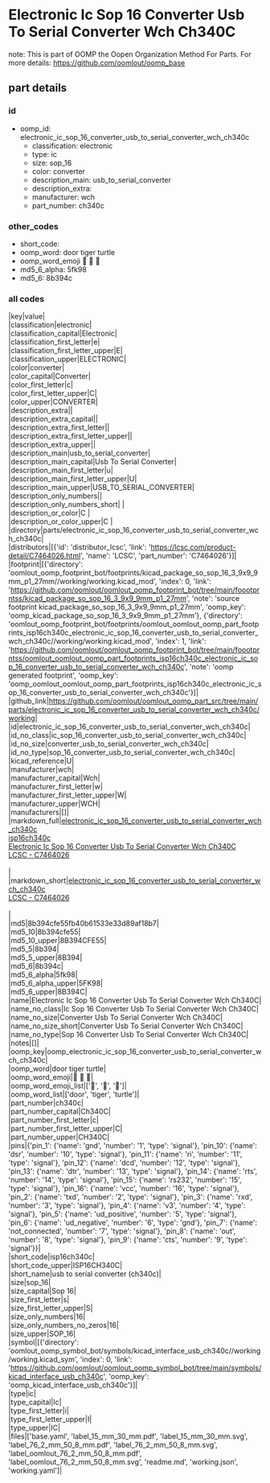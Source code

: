 # Electronic Ic Sop 16 Converter Usb To Serial Converter Wch Ch340C  

note: This is part of OOMP the Oopen Organization Method For Parts. For more details: https://github.com/oomlout/oomp_base

##  part details





### id
* oomp_id: electronic_ic_sop_16_converter_usb_to_serial_converter_wch_ch340c
  * classification: electronic
  * type: ic
  * size: sop_16
  * color: converter
  * description_main: usb_to_serial_converter
  * description_extra: 
  * manufacturer: wch
  * part_number: ch340c

### other_codes
* short_code: 
* oomp_word: door tiger turtle
* oomp_word_emoji :door: :tiger: :turtle:
* md5_6_alpha: 5fk98
* md5_6: 8b394c

### all codes 
|key|value|  
|classification|electronic|  
|classification_capital|Electronic|  
|classification_first_letter|e|  
|classification_first_letter_upper|E|  
|classification_upper|ELECTRONIC|  
|color|converter|  
|color_capital|Converter|  
|color_first_letter|c|  
|color_first_letter_upper|C|  
|color_upper|CONVERTER|  
|description_extra||  
|description_extra_capital||  
|description_extra_first_letter||  
|description_extra_first_letter_upper||  
|description_extra_upper||  
|description_main|usb_to_serial_converter|  
|description_main_capital|Usb To Serial Converter|  
|description_main_first_letter|u|  
|description_main_first_letter_upper|U|  
|description_main_upper|USB_TO_SERIAL_CONVERTER|  
|description_only_numbers||  
|description_only_numbers_short| |  
|description_or_color|C |  
|description_or_color_upper|C |  
|directory|parts/electronic_ic_sop_16_converter_usb_to_serial_converter_wch_ch340c|  
|distributors|[{'id': 'distributor_lcsc', 'link': 'https://lcsc.com/product-detail/C7464026.html', 'name': 'LCSC', 'part_number': 'C7464026'}]|  
|footprint|[{'directory': 'oomlout_oomp_footprint_bot/footprints/kicad_package_so_sop_16_3_9x9_9mm_p1_27mm//working/working.kicad_mod', 'index': 0, 'link': 'https://github.com/oomlout/oomlout_oomp_footprint_bot/tree/main/foootprntss/kicad_package_so_sop_16_3_9x9_9mm_p1_27mm', 'note': 'source footprint kicad_package_so_sop_16_3_9x9_9mm_p1_27mm', 'oomp_key': 'oomp_kicad_package_so_sop_16_3_9x9_9mm_p1_27mm'}, {'directory': 'oomlout_oomp_footprint_bot/footprints/oomlout_oomlout_oomp_part_footprints_isp16ch340c_electronic_ic_sop_16_converter_usb_to_serial_converter_wch_ch340c//working/working.kicad_mod', 'index': 1, 'link': 'https://github.com/oomlout/oomlout_oomp_footprint_bot/tree/main/foootprntss/oomlout_oomlout_oomp_part_footprints_isp16ch340c_electronic_ic_sop_16_converter_usb_to_serial_converter_wch_ch340c', 'note': 'oomp generated footprint', 'oomp_key': 'oomp_oomlout_oomlout_oomp_part_footprints_isp16ch340c_electronic_ic_sop_16_converter_usb_to_serial_converter_wch_ch340c'}]|  
|github_link|https://github.com/oomlout/oomlout_oomp_part_src/tree/main/parts/electronic_ic_sop_16_converter_usb_to_serial_converter_wch_ch340c/working|  
|id|electronic_ic_sop_16_converter_usb_to_serial_converter_wch_ch340c|  
|id_no_class|ic_sop_16_converter_usb_to_serial_converter_wch_ch340c|  
|id_no_size|converter_usb_to_serial_converter_wch_ch340c|  
|id_no_type|sop_16_converter_usb_to_serial_converter_wch_ch340c|  
|kicad_reference|U|  
|manufacturer|wch|  
|manufacturer_capital|Wch|  
|manufacturer_first_letter|w|  
|manufacturer_first_letter_upper|W|  
|manufacturer_upper|WCH|  
|manufacturers|[]|  
|markdown_full|[electronic_ic_sop_16_converter_usb_to_serial_converter_wch_ch340c](https://github.com/oomlout/oomlout_oomp_part_src/tree/main/parts/electronic_ic_sop_16_converter_usb_to_serial_converter_wch_ch340c/working)<br>[isp16ch340c](https://github.com/oomlout/oomlout_oomp_part_src/tree/main/parts/electronic_ic_sop_16_converter_usb_to_serial_converter_wch_ch340c/working)<br>[Electronic Ic Sop 16 Converter Usb To Serial Converter Wch Ch340C](https://github.com/oomlout/oomlout_oomp_part_src/tree/main/parts/electronic_ic_sop_16_converter_usb_to_serial_converter_wch_ch340c/working)<br>[LCSC - C7464026<br>](https://lcsc.com/product-detail/C7464026.html)<br>|  
|markdown_short|[electronic_ic_sop_16_converter_usb_to_serial_converter_wch_ch340c](https://github.com/oomlout/oomlout_oomp_part_src/tree/main/parts/electronic_ic_sop_16_converter_usb_to_serial_converter_wch_ch340c/working)<br>[LCSC - C7464026<br>](https://lcsc.com/product-detail/C7464026.html)<br>|  
|md5|8b394cfe55fb40b61533e33d89af18b7|  
|md5_10|8b394cfe55|  
|md5_10_upper|8B394CFE55|  
|md5_5|8b394|  
|md5_5_upper|8B394|  
|md5_6|8b394c|  
|md5_6_alpha|5fk98|  
|md5_6_alpha_upper|5FK98|  
|md5_6_upper|8B394C|  
|name|Electronic Ic Sop 16 Converter Usb To Serial Converter Wch Ch340C|  
|name_no_class|Ic Sop 16 Converter Usb To Serial Converter Wch Ch340C|  
|name_no_size|Converter Usb To Serial Converter Wch Ch340C|  
|name_no_size_short|Converter Usb To Serial Converter Wch Ch340C|  
|name_no_type|Sop 16 Converter Usb To Serial Converter Wch Ch340C|  
|notes|[]|  
|oomp_key|oomp_electronic_ic_sop_16_converter_usb_to_serial_converter_wch_ch340c|  
|oomp_word|door tiger turtle|  
|oomp_word_emoji|:door: :tiger: :turtle:|  
|oomp_word_emoji_list|[':door:', ':tiger:', ':turtle:']|  
|oomp_word_list|['door', 'tiger', 'turtle']|  
|part_number|ch340c|  
|part_number_capital|Ch340C|  
|part_number_first_letter|c|  
|part_number_first_letter_upper|C|  
|part_number_upper|CH340C|  
|pins|{'pin_1': {'name': 'gnd', 'number': '1', 'type': 'signal'}, 'pin_10': {'name': 'dsr', 'number': '10', 'type': 'signal'}, 'pin_11': {'name': 'ri', 'number': '11', 'type': 'signal'}, 'pin_12': {'name': 'dcd', 'number': '12', 'type': 'signal'}, 'pin_13': {'name': 'dtr', 'number': '13', 'type': 'signal'}, 'pin_14': {'name': 'rts', 'number': '14', 'type': 'signal'}, 'pin_15': {'name': 'rs232', 'number': '15', 'type': 'signal'}, 'pin_16': {'name': 'vcc', 'number': '16', 'type': 'signal'}, 'pin_2': {'name': 'txd', 'number': '2', 'type': 'signal'}, 'pin_3': {'name': 'rxd', 'number': '3', 'type': 'signal'}, 'pin_4': {'name': 'v3', 'number': '4', 'type': 'signal'}, 'pin_5': {'name': 'ud_positive', 'number': '5', 'type': 'signal'}, 'pin_6': {'name': 'ud_negative', 'number': '6', 'type': 'gnd'}, 'pin_7': {'name': 'not_connected', 'number': '7', 'type': 'signal'}, 'pin_8': {'name': 'out', 'number': '8', 'type': 'signal'}, 'pin_9': {'name': 'cts', 'number': '9', 'type': 'signal'}}|  
|short_code|isp16ch340c|  
|short_code_upper|ISP16CH340C|  
|short_name|usb to serial converter (ch340c)|  
|size|sop_16|  
|size_capital|Sop 16|  
|size_first_letter|s|  
|size_first_letter_upper|S|  
|size_only_numbers|16|  
|size_only_numbers_no_zeros|16|  
|size_upper|SOP_16|  
|symbol|[{'directory': 'oomlout_oomp_symbol_bot/symbols/kicad_interface_usb_ch340c//working/working.kicad_sym', 'index': 0, 'link': 'https://github.com/oomlout/oomlout_oomp_symbol_bot/tree/main/symbols/kicad_interface_usb_ch340c', 'oomp_key': 'oomp_kicad_interface_usb_ch340c'}]|  
|type|ic|  
|type_capital|Ic|  
|type_first_letter|i|  
|type_first_letter_upper|I|  
|type_upper|IC|  
|files|['base.yaml', 'label_15_mm_30_mm.pdf', 'label_15_mm_30_mm.svg', 'label_76_2_mm_50_8_mm.pdf', 'label_76_2_mm_50_8_mm.svg', 'label_oomlout_76_2_mm_50_8_mm.pdf', 'label_oomlout_76_2_mm_50_8_mm.svg', 'readme.md', 'working.json', 'working.yaml']|  
